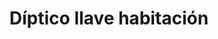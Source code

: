 ---
title: 'Díptico llave habitación'
slug: 'diptico-habitacion'
category: 'restauracion'
description: 'Descripción detallada del producto 1.'
keywords: ['producto 1', 'adhesivos']
image: '/img/categorias/mockup.webp'
alt: 'Imagen del producto 1'
navigation: true
type: 'producto'
---